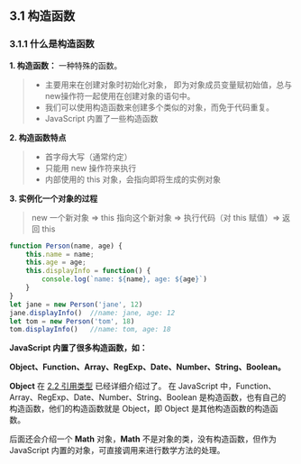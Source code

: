 ## 3.1 构造函数
### 3.1.1 什么是构造函数
**1. 构造函数：** 一种特殊的函数。
> * 主要用来在创建对象时初始化对象， 即为对象成员变量赋初始值，总与new操作符一起使用在创建对象的语句中。
> * 我们可以使用构造函数来创建多个类似的对象，而免于代码重复。
> * JavaScript 内置了一些构造函数

**2. 构造函数特点**
> * 首字母大写（通常约定）
> * 只能用 new 操作符来执行
> * 内部使用的 this 对象，会指向即将生成的实例对象

**3. 实例化一个对象的过程**
> new 一个新对象 => this 指向这个新对象 =>  执行代码（对 this 赋值）=> 返回 this

```javascript
function Person(name, age) {
    this.name = name;
    this.age = age;
    this.displayInfo = function() {
        console.log(`name: ${name}, age: ${age}`)
    }
}
let jane = new Person('jane', 12)
jane.displayInfo()  //name: jane, age: 12
let tom = new Person('tom', 18)
tom.displayInfo()   //name: tom, age: 18
```
**JavaScript 内置了很多构造函数，如：**

**Object、Function、Array、RegExp、Date、Number、String、Boolean。**

**Object** 在 [2.2 引用类型](../chapter2/section2.md) 已经详细介绍过了。
在 JavaScript 中，Function、Array、RegExp、Date、Number、String、Boolean 是构造函数，也有自己的构造函数，他们的构造函数就是 Object，即 Object 是其他构造函数的构造函数。

后面还会介绍一个 **Math** 对象，**Math** 不是对象的类，没有构造函数，但作为 JavaScript 内置的对象，可直接调用来进行数学方法的处理。
